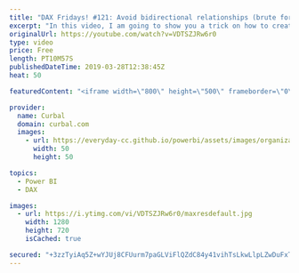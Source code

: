 ```yaml
---
title: "DAX Fridays! #121: Avoid bidirectional relationships (brute force method)"
excerpt: "In this video, I am going to show you a trick on how to create power bi models like a pro, even when you are a beginner and do not understand modeling very well yet.  You still have to learn how to model in power bi, but this will get you far until you are there. Happy Friday!  Link to why you should"
originalUrl: https://youtube.com/watch?v=VDTSZJRw6r0
type: video
price: Free
length: PT10M57S
publishedDateTime: 2019-03-28T12:38:45Z
heat: 50

featuredContent: "<iframe width=\"800\" height=\"500\" frameborder=\"0\" src=\"https://www.youtube.com/embed/VDTSZJRw6r0\" allow=\"accelerometer; autoplay; encrypted-media; gyroscope; picture-in-picture\" allowfullscreen></iframe>"

provider:
  name: Curbal
  domain: curbal.com
  images:
    - url: https://everyday-cc.github.io/powerbi/assets/images/organizations/curbal.com-50x50.jpg
      width: 50
      height: 50

topics:
  - Power BI
  - DAX

images:
  - url: https://i.ytimg.com/vi/VDTSZJRw6r0/maxresdefault.jpg
    width: 1280
    height: 720
    isCached: true

secured: "+3zzTyiAq5Z+wYJUj8CFUurm7paGLViFlQZdC84y41vihTsLkwLlpLZwDuFxTcVf9bQkiMQihY/3+mRDG1Su3z2hOyuvRsN/MU6jCn4FL5rN3moZC4zxyG4q7wDLFGJYTy/s9E4Npo06gl8FeFPbPFPlbbZI/42INGRoOjkKMr3Bb5twVG5CfeNNI194w+Bu5GaVbBpeWzSO+ZZMb1X4wSjD/l6kJjc4YWlQbbK/K0v1Xok8orhAo+F7S33y5HxCTTK04HVlYQBwh8AiSgcrYTUdwzk+mJSQo9Ez8Dui/5/BkC7orOljI5tg7OcDpg+fzxADAzzMy4g4z0HCa+u+aTr/nkxM/wRTxhALIT736tTf9BkGRUSKgZP9KciyFNxWv2Qj+THM43govQqe0DV9olhCESxNxtI3lW0n2UGQYSM=;ZKQPmvCD0PmdGc12Q2jaQQ=="
---
```


